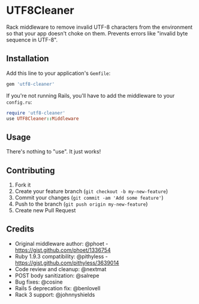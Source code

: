 # UTF8Cleaner

Rack middleware to remove invalid UTF-8 characters from the environment so that your
app doesn't choke on them. Prevents errors like "invalid byte sequence in UTF-8".

## Installation

Add this line to your application's `Gemfile`:

```ruby
gem 'utf8-cleaner'
```

If you're not running Rails, you'll have to add the middleware to your `config.ru`:

```ruby
require 'utf8-cleaner'
use UTF8Cleaner::Middleware
```

## Usage

There's nothing to "use". It just works!

## Contributing

1. Fork it
2. Create your feature branch (`git checkout -b my-new-feature`)
3. Commit your changes (`git commit -am 'Add some feature'`)
4. Push to the branch (`git push origin my-new-feature`)
5. Create new Pull Request

## Credits

* Original middleware author: @phoet - https://gist.github.com/phoet/1336754
* Ruby 1.9.3 compatibility: @pithyless - https://gist.github.com/pithyless/3639014
* Code review and cleanup: @nextmat
* POST body sanitization: @salrepe
* Bug fixes: @cosine
* Rails 5 deprecation fix: @benlovell
* Rack 3 support: @johnnyshields

